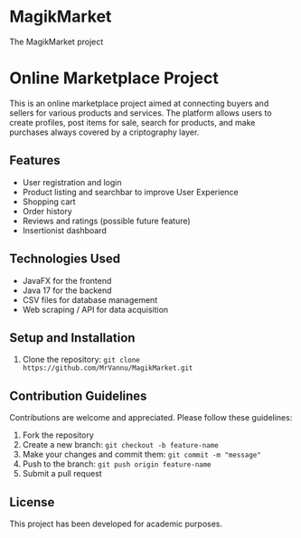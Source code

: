 # MagikMarket
The MagikMarket project

# Online Marketplace Project

This is an online marketplace project aimed at connecting buyers and sellers for various products and services. The platform allows users to create profiles, post items for sale, search for products, and make purchases always covered by a criptography layer.

## Features
- User registration and login
- Product listing and searchbar to improve User Experience
- Shopping cart 
- Order history
- Reviews and ratings (possible future feature) 
- Insertionist dashboard 

## Technologies Used
- JavaFX for the frontend
- Java 17 for the backend
- CSV files for database management
- Web scraping / API for data acquisition

## Setup and Installation
1. Clone the repository: `git clone https://github.com/MrVannu/MagikMarket.git`


## Contribution Guidelines
Contributions are welcome and appreciated. Please follow these guidelines:

1. Fork the repository
2. Create a new branch: `git checkout -b feature-name`
3. Make your changes and commit them: `git commit -m "message"`
4. Push to the branch: `git push origin feature-name`
5. Submit a pull request

## License
This project has been developed for academic purposes.
